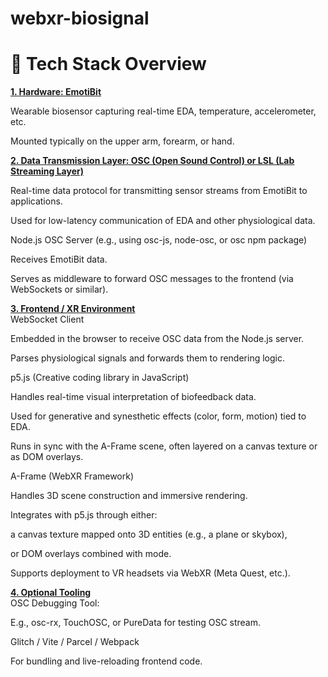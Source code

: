 # webxr-biosignal

# 🔧 Tech Stack Overview

**<ins>1. Hardware: EmotiBit</ins>**

Wearable biosensor capturing real-time EDA, temperature, accelerometer, etc.

Mounted typically on the upper arm, forearm, or hand.

**<ins>2. Data Transmission Layer: OSC (Open Sound Control) or LSL (Lab Streaming Layer)</ins>**

Real-time data protocol for transmitting sensor streams from EmotiBit to applications.

Used for low-latency communication of EDA and other physiological data.

Node.js OSC Server (e.g., using osc-js, node-osc, or osc npm package)

Receives EmotiBit data.

Serves as middleware to forward OSC messages to the frontend (via WebSockets or similar).

**<ins>3. Frontend / XR Environment</ins>**<br>
WebSocket Client

Embedded in the browser to receive OSC data from the Node.js server.

Parses physiological signals and forwards them to rendering logic.

p5.js (Creative coding library in JavaScript)

Handles real-time visual interpretation of biofeedback data.

Used for generative and synesthetic effects (color, form, motion) tied to EDA.

Runs in sync with the A-Frame scene, often layered on a canvas texture or as DOM overlays.

A-Frame (WebXR Framework)

Handles 3D scene construction and immersive rendering.

Integrates with p5.js through either:

a canvas texture mapped onto 3D entities (e.g., a plane or skybox),

or DOM overlays combined with <a-scene embedded> mode.

Supports deployment to VR headsets via WebXR (Meta Quest, etc.).

<ins>**4. Optional Tooling**</ins> <br>
OSC Debugging Tool:

E.g., osc-rx, TouchOSC, or PureData for testing OSC stream.

Glitch / Vite / Parcel / Webpack

For bundling and live-reloading frontend code.
